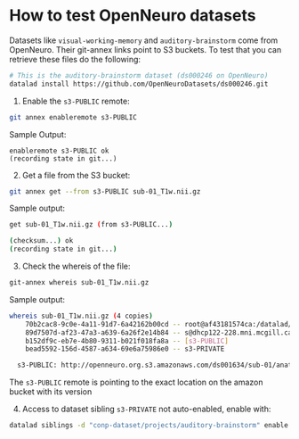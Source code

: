 # How to test OpenNeuro datasets

Datasets like `visual-working-memory` and `auditory-brainstorm` come from OpenNeuro. Their git-annex links point to S3 buckets. To test that you can retrieve these files do the following:

```bash
# This is the auditory-brainstorm dataset (ds000246 on OpenNeuro)
datalad install https://github.com/OpenNeuroDatasets/ds000246.git 
```

1) Enable the `s3-PUBLIC` remote:

```bash
git annex enableremote s3-PUBLIC
```

Sample Output:

```
enableremote s3-PUBLIC ok
(recording state in git...)
```

2) Get a file from the S3 bucket:

```bash
git annex get --from s3-PUBLIC sub-01_T1w.nii.gz
```

Sample output:

```bash
get sub-01_T1w.nii.gz (from s3-PUBLIC...)

(checksum...) ok
(recording state in git...)
```

3) Check the whereis of the file:

```bash
git-annex whereis sub-01_T1w.nii.gz
```

Sample output:

```bash
whereis sub-01_T1w.nii.gz (4 copies)
  	70b2cac8-9c0e-4a11-91d7-6a42162b00cd -- root@af43181574ca:/datalad/ds001634
   	89d7507d-af23-47a3-a639-6a26f2e14b84 -- s@dhcp122-228.mni.mcgill.ca:~/Work/MNI/CONP/dev/conp-dataset/projects/visual-working-memory [here]
   	b152df9c-eb7e-4b80-9311-b021f018fa8a -- [s3-PUBLIC]
   	bead5592-156d-4587-a634-69e6a75986e0 -- s3-PRIVATE

  s3-PUBLIC: http://openneuro.org.s3.amazonaws.com/ds001634/sub-01/anat/sub-01_T1w.nii.gz?versionId=3tBK9WlrojB9h_6CMILUvp3BX7Sa_aSr
```

The `s3-PUBLIC` remote is pointing to the exact location on the amazon bucket with its version

4) Access to dataset sibling `s3-PRIVATE` not auto-enabled, enable with:

```bash
datalad siblings -d "conp-dataset/projects/auditory-brainstorm" enable -s s3-PRIVATE
```
